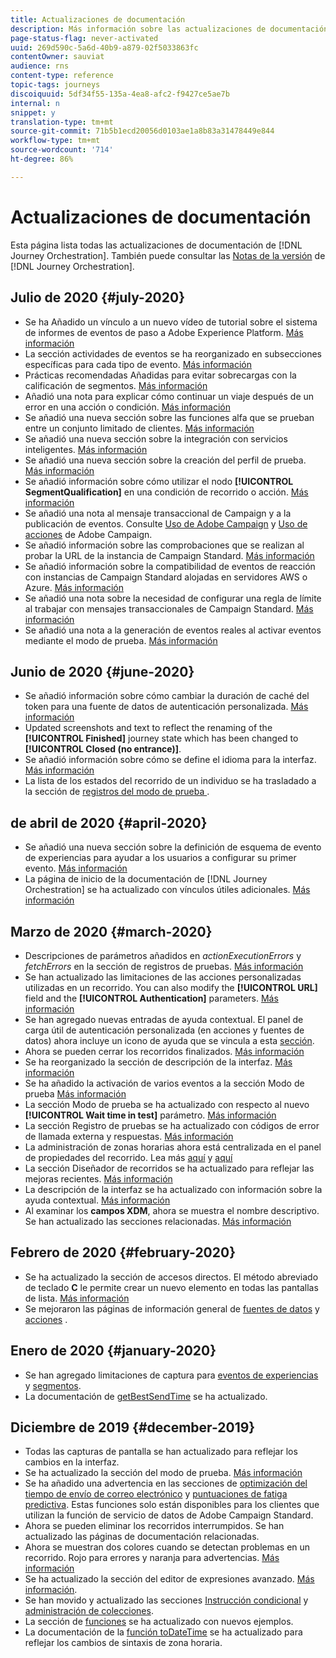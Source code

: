 ```yaml
---
title: Actualizaciones de documentación
description: Más información sobre las actualizaciones de documentación
page-status-flag: never-activated
uuid: 269d590c-5a6d-40b9-a879-02f5033863fc
contentOwner: sauviat
audience: rns
content-type: reference
topic-tags: journeys
discoiquuid: 5df34f55-135a-4ea8-afc2-f9427ce5ae7b
internal: n
snippet: y
translation-type: tm+mt
source-git-commit: 71b5b1ecd20056d0103ae1a8b83a31478449e844
workflow-type: tm+mt
source-wordcount: '714'
ht-degree: 86%

---
```



# Actualizaciones de documentación

Esta página lista todas las actualizaciones de documentación de [!DNL Journey Orchestration].
También puede consultar las [Notas de la versión](../release-notes/release-notes.md) de [!DNL Journey Orchestration].

## Julio de 2020 {#july-2020}

* Se ha Añadido un vínculo a un nuevo vídeo de tutorial sobre el sistema de informes de eventos de paso a Adobe Experience Platform. [Más información](../building-journeys/sharing-overview.md)
* La sección actividades de eventos se ha reorganizado en subsecciones específicas para cada tipo de evento. [Más información](../building-journeys/event-activities.md)
* Prácticas recomendadas Añadidas para evitar sobrecargas con la calificación de segmentos. [Más información](../building-journeys/segment-qualification-events.md#speed-segment-qualification)
* Añadió una nota para explicar cómo continuar un viaje después de un error en una acción o condición. [Más información](../about/troubleshooting.md#section_h3q_kqk_fhb)
* Se añadió una nueva sección sobre las funciones alfa que se prueban entre un conjunto limitado de clientes. [Más información](../alpha/alpha-overview.md)
* Se añadió una nueva sección sobre la integración con servicios inteligentes. [Más información](../ai-services/ai-services-overview.md)
* Se añadió una nueva sección sobre la creación del perfil de prueba. [Más información](../building-journeys/testing-the-journey.md#create-test-profile)
* Se añadió información sobre cómo utilizar el nodo **[!UICONTROL SegmentQualification]** en una condición de recorrido o acción. [Más información](../building-journeys/segment-qualification-events.md)
* Se añadió una nota al mensaje transaccional de Campaign y a la publicación de eventos. Consulte [Uso de Adobe Campaign](../action/working-with-adobe-campaign.md) y [Uso de acciones](../building-journeys/using-adobe-campaign-actions.md) de Adobe Campaign.
* Se añadió información sobre las comprobaciones que se realizan al probar la URL de la instancia de Campaign Standard. [Más información](../action/working-with-adobe-campaign.md)
* Se añadió información sobre la compatibilidad de eventos de reacción con instancias de Campaign Standard alojadas en servidores AWS o Azure. [Más información](../building-journeys/reaction-events.md)
* Se añadió una nota sobre la necesidad de configurar una regla de límite al trabajar con mensajes transaccionales de Campaign Standard. [Más información](../action/working-with-adobe-campaign.md)
* Se añadió una nota a la generación de eventos reales al activar eventos mediante el modo de prueba. [Más información](../building-journeys/testing-the-journey.md#firing_events)

## Junio de 2020 {#june-2020}

* Se añadió información sobre cómo cambiar la duración de caché del token para una fuente de datos de autenticación personalizada. [Más información](../datasource/external-data-sources.md#section_wjp_nl5_nhb)
* Updated screenshots and text to reflect the renaming of the **[!UICONTROL Finished]** journey state which has been changed to **[!UICONTROL Closed (no entrance)]**.
* Se añadió información sobre cómo se define el idioma para la interfaz. [Más información](../about/user-interface.md)
* La lista de los estados del recorrido de un individuo se ha trasladado a la sección de [registros del modo de prueba ](../building-journeys/testing-the-journey.md#viewing_logs).

## de abril de 2020 {#april-2020}

* Se añadió una nueva sección sobre la definición de esquema de evento de experiencias para ayudar a los usuarios a configurar su primer evento. [Más información](../event/experience-event-schema.md)
* La página de inicio de la documentación de [!DNL Journey Orchestration] se ha actualizado con vínculos útiles adicionales. [Más información](../../journey-orchestration-home.md)

## Marzo de 2020 {#march-2020}

* Descripciones de parámetros añadidos en _actionExecutionErrors_ y _fetchErrors_ en la sección de registros de pruebas. [Más información](../building-journeys/testing-the-journey.md#viewing_logs)
* Se han actualizado las limitaciones de las acciones personalizadas utilizadas en un recorrido. You can also modify the **[!UICONTROL URL]** field and the **[!UICONTROL Authentication]** parameters. [Más información](../action/about-custom-action-configuration.md)
* Se han agregado nuevas entradas de ayuda contextual. El panel de carga útil de autenticación personalizada (en acciones y fuentes de datos) ahora incluye un icono de ayuda que se vincula a esta [sección](../datasource/external-data-sources.md#section_wjp_nl5_nhb).
* Ahora se pueden cerrar los recorridos finalizados. [Más información](../building-journeys/using-the-journey-designer.md)
* Se ha reorganizado la sección de descripción de la interfaz. [Más información](../about/user-interface.md)
* Se ha añadido la activación de varios eventos a la sección Modo de prueba [Más información](../building-journeys/testing-the-journey.md#firing_events)
* La sección Modo de prueba se ha actualizado con respecto al nuevo **[!UICONTROL Wait time in test]** parámetro. [Más información](../building-journeys/testing-the-journey.md)
* La sección Registro de pruebas se ha actualizado con códigos de error de llamada externa y respuestas. [Más información](../building-journeys/testing-the-journey.md#viewing_logs)
* La administración de zonas horarias ahora está centralizada en el panel de propiedades del recorrido. Lea más [aquí](../building-journeys/changing-properties.md#timezone) y [aquí](../building-journeys/timezone-management.md)
* La sección Diseñador de recorridos se ha actualizado para reflejar las mejoras recientes. [Más información](../building-journeys/using-the-journey-designer.md)
* La descripción de la interfaz se ha actualizado con información sobre la ayuda contextual. [Más información](../about/user-interface.md#section_ksq_zr1_ffb)
* Al examinar los **campos XDM**, ahora se muestra el nombre descriptivo. Se han actualizado las secciones relacionadas. [Más información](../about/user-interface.md#friendly-names-display)

## Febrero de 2020 {#february-2020}

* Se ha actualizado la sección de accesos directos. El método abreviado de teclado **C** le permite crear un nuevo elemento en todas las pantallas de lista. [Más información](../about/user-interface.md#section_ksq_zr1_ffb)
* Se mejoraron las páginas de información general de [fuentes de datos](../datasource/about-data-sources.md) y [acciones](../action/action.md) .

## Enero de 2020 {#january-2020}

* Se han agregado limitaciones de captura para [eventos de experiencias](../datasource/adobe-experience-platform-data-source.md) y [segmentos](../functions/functioninsegment.md).
* La documentación de [getBestSendTime](../functions/functiongetbestsendtime.md) se ha actualizado.

## Diciembre de 2019 {#december-2019}

* Todas las capturas de pantalla se han actualizado para reflejar los cambios en la interfaz.
* Se ha actualizado la sección del modo de prueba. [Más información](../building-journeys/testing-the-journey.md)
* Se ha añadido una advertencia en las secciones de [optimización del tiempo de envío de correo electrónico](../building-journeys/wait-activity.md) y [puntuaciones de fatiga predictiva](../ai-services/leveraging-fatigue-scores.md). Estas funciones solo están disponibles para los clientes que utilizan la función de servicio de datos de Adobe Campaign Standard.
* Ahora se pueden eliminar los recorridos interrumpidos. Se han actualizado las páginas de documentación relacionadas.
* Ahora se muestran dos colores cuando se detectan problemas en un recorrido. Rojo para errores y naranja para advertencias. [Más información](../about/troubleshooting.md)
* Se ha actualizado la sección del editor de expresiones avanzado. [Más información](../expression/expressionadvanced.md).
* Se han movido y actualizado las secciones [Instrucción condicional](../expression/conditional-instruction.md) y [administración de colecciones](../expression/collection-management-functions.md).
* La sección de [funciones](../expression/functions.md) se ha actualizado con nuevos ejemplos.
* La documentación de la [función toDateTime](../functions/functiontodatetime.md) se ha actualizado para reflejar los cambios de sintaxis de zona horaria.
